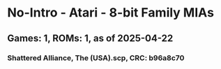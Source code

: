 # No-Intro - Atari - 8-bit Family MIAs
## Games: 1, ROMs: 1, as of 2025-04-22

### Shattered Alliance, The (USA).scp, CRC: b96a8c70
